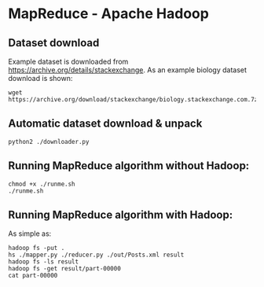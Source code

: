 # MapReduce - Apache Hadoop

## Dataset download

Example dataset is downloaded from https://archive.org/details/stackexchange.
As an example biology dataset download is shown:
```
wget https://archive.org/download/stackexchange/biology.stackexchange.com.7z
```

## Automatic dataset download & unpack
```
python2 ./downloader.py
```

## Running MapReduce algorithm without Hadoop:
```
chmod +x ./runme.sh
./runme.sh
```

## Running MapReduce algorithm with Hadoop:

As simple as:

```
hadoop fs -put .
hs ./mapper.py ./reducer.py ./out/Posts.xml result
hadoop fs -ls result
hadoop fs -get result/part-00000
cat part-00000
```